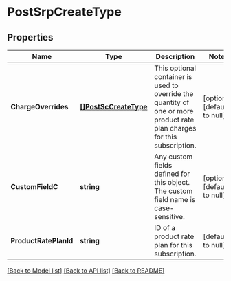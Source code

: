 # PostSrpCreateType

## Properties
Name | Type | Description | Notes
------------ | ------------- | ------------- | -------------
**ChargeOverrides** | [**[]PostScCreateType**](POSTScCreateType.md) | This optional container is used to override the quantity of one or more product rate plan charges for this subscription.  | [optional] [default to null]
**CustomFieldC** | **string** | Any custom fields defined for this object. The custom field name is case-sensitive.  | [optional] [default to null]
**ProductRatePlanId** | **string** | ID of a product rate plan for this subscription.  | [default to null]

[[Back to Model list]](../README.md#documentation-for-models) [[Back to API list]](../README.md#documentation-for-api-endpoints) [[Back to README]](../README.md)


